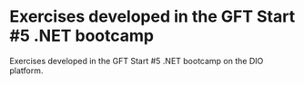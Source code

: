 # Exercises developed in the GFT Start #5 .NET bootcamp 
Exercises developed in the GFT Start #5 .NET bootcamp on the DIO platform.
